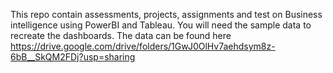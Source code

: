 This repo contain assessments, projects, assignments and test on Business intelligence using PowerBI and Tableau. You will need the sample data to recreate the dashboards. The data can be found here https://drive.google.com/drive/folders/1GwJ0OlHv7aehdsym8z-6bB__SkQM2FDj?usp=sharing